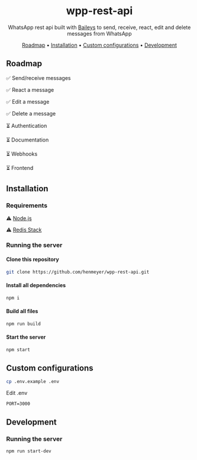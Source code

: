 <h1 align="center">wpp-rest-api</h1>

<p align="center">WhatsApp rest api built with <a href="https://github.com/WhiskeySockets/Baileys">Baileys</a> to send, receive, react, edit and delete messages from WhatsApp</p>

<p align="center">
  <a href="#roadmap">Roadmap</a> • 
  <a href="#installation">Installation</a> •
  <a href="#custom-configs">Custom configurations</a> •
  <a href="#development">Development</a>
</p>

<h2 id="roadmap">Roadmap</h2>

✅ Send/receive messages

✅ React a message

✅ Edit a message

✅ Delete a message

⏳ Authentication

⏳ Documentation

⏳ Webhooks

⏳ Frontend

<h2 id="installation">Installation</h2>

<h3>Requirements</h3>

  ⚠️ [Node.js](https://nodejs.org/en)
  
  ⚠️ [Redis Stack](https://redis.io/docs/install/install-stack/)

<h3>Running the server</h3>

<h4>Clone this repository</h4>

```bash
git clone https://github.com/henmeyer/wpp-rest-api.git
```

<h4>Install all dependencies</h4>

```bash
npm i
```

<h4>Build all files</h4>

```bash
npm run build
```

<h4>Start the server</h4>

```bash
npm start
```

<h2 id="custom-configs">Custom configurations</h3>

```bash
cp .env.example .env
```
<p>Edit .env</p>

```.env
PORT=3000
```

<h2 id="development">Development</h2>

<h3>Running the server</h3>

```bash
npm run start-dev
```
